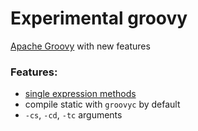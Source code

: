 # Experimental groovy
[Apache Groovy](https://github.com/apache/groovy) with new features

### Features:
- [single expression methods](experiments/single-expr-methods.md)
- compile static with `groovyc` by default
- `-cs`, `-cd`, `-tc` arguments
